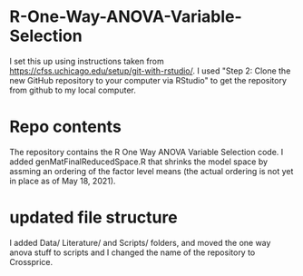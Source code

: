 # R-One-Way-ANOVA-Variable-Selection

I set this up using instructions taken from https://cfss.uchicago.edu/setup/git-with-rstudio/.   I used "Step 2: Clone the new GitHub repository to your computer via RStudio" to get the repository from github to my local computer.

# Repo contents

The repository contains the R One Way ANOVA Variable Selection code.  I added genMatFinalReducedSpace.R that shrinks the model space by assming an ordering of the factor level means (the actual ordering is not yet in place as of May 18, 2021).

# updated file structure

I added Data/ Literature/ and Scripts/ folders, and moved the one way anova stuff to scripts and I changed the name of the repository to Crossprice.
